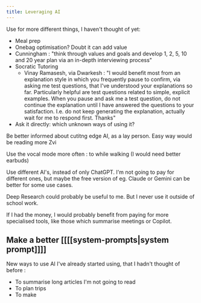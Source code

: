```yaml
---
title: Leveraging AI
---
```


Use for more different things, I haven't thought of yet:
- Meal prep
- Onebag optimisation? Doubt it can add value
- Cunningham : "think through values and goals and develop 1, 2, 5, 10 and 20 year plan via an in-depth interviewing process"
- Socratic Tutoring
	- Vinay Ramasesh, via Dwarkesh : "I would benefit most from an explanation style in which you frequently pause to confirm, via asking me test questions, that I've understood your explanations so far. Particularly helpful are test questions related to simple, explicit examples. When you pause and ask me a test question, do not continue the explanation until I have answered the questions to your satisfaction. I.e. do not keep generating the explanation, actually wait for me to respond first. Thanks"
- Ask it directly: which unknown ways of using it?

Be better informed about cutitng edge AI, as a lay person. Easy way would be reading more Zvi

Use the vocal mode more often : to while walking (I would need better earbuds)

Use different AI's, instead of only ChatGPT. I'm not going to pay for different ones, but maybe the free version of eg. Claude or Gemini can be better for some use cases.

Deep Research could probably be useful to me. But I never use it outside of school work.

If I had the money, I would probably benefit from paying for more specialised tools, like those which summarise meetings or Copilot.

Make a better [[[[system-prompts|system prompt]]]]
---

New ways to use AI I've already started using, that I hadn't thought of before : 
- To summarise long articles I'm not going to read
- To plan trips
- To make 